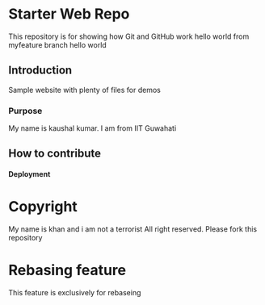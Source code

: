 # Starter Web Repo

This repository is for showing how Git and GitHub work
hello world from myfeature branch
hello world
## Introduction

Sample website with plenty of files for demos

### Purpose

My name is kaushal kumar. I am from IIT Guwahati

## How to contribute

#### Deployment

# Copyright
My name is khan and i am not a terrorist
All right reserved.
Please fork this repository

# Rebasing feature
This feature is exclusively for rebaseing
